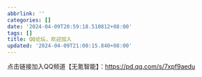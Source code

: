 ```yaml
---
abbrlink: ''
categories: []
date: '2024-04-09T20:59:18.510812+08:00'
tags: []
title: QQ论坛，欢迎加入
updated: '2024-04-09T21:00:15.840+08:00'
---
```

点击链接加入QQ频道【无氪智能】：https://pd.qq.com/s/7xpf9aedu
